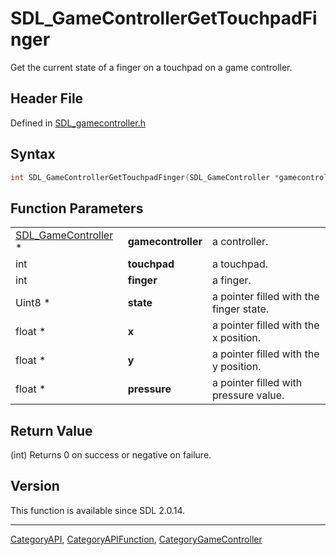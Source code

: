 # SDL_GameControllerGetTouchpadFinger

Get the current state of a finger on a touchpad on a game controller.

## Header File

Defined in [SDL_gamecontroller.h](https://github.com/libsdl-org/SDL/blob/SDL2/include/SDL_gamecontroller.h)

## Syntax

```c
int SDL_GameControllerGetTouchpadFinger(SDL_GameController *gamecontroller, int touchpad, int finger, Uint8 *state, float *x, float *y, float *pressure);
```

## Function Parameters

|                                            |                    |                                         |
| ------------------------------------------ | ------------------ | --------------------------------------- |
| [SDL_GameController](SDL_GameController) * | **gamecontroller** | a controller.                           |
| int                                        | **touchpad**       | a touchpad.                             |
| int                                        | **finger**         | a finger.                               |
| Uint8 *                                    | **state**          | a pointer filled with the finger state. |
| float *                                    | **x**              | a pointer filled with the x position.   |
| float *                                    | **y**              | a pointer filled with the y position.   |
| float *                                    | **pressure**       | a pointer filled with pressure value.   |

## Return Value

(int) Returns 0 on success or negative on failure.

## Version

This function is available since SDL 2.0.14.

----
[CategoryAPI](CategoryAPI), [CategoryAPIFunction](CategoryAPIFunction), [CategoryGameController](CategoryGameController)

